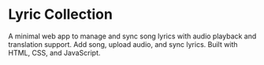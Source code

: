# Lyric Collection

A minimal web app to manage and sync song lyrics with audio playback and translation support. Add song, upload audio, and sync lyrics. Built with HTML, CSS, and JavaScript.
